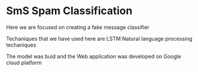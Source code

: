 # SmS Spam Classification

Here we are focused on creating a fake message classifier

Techaniques that we have used here are LSTM Natural language processing techaniques

The model was buid and the Web application was developed on Google cloud platform   

